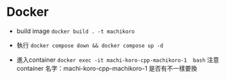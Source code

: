 
# Docker 
- build image
`docker build . -t machikoro`

- 執行
`docker compose down && docker compose up -d`

- 進入container
`docker exec -it machi-koro-cpp-machikoro-1  bash`
注意container 名字：machi-koro-cpp-machikoro-1 是否有不一樣要換